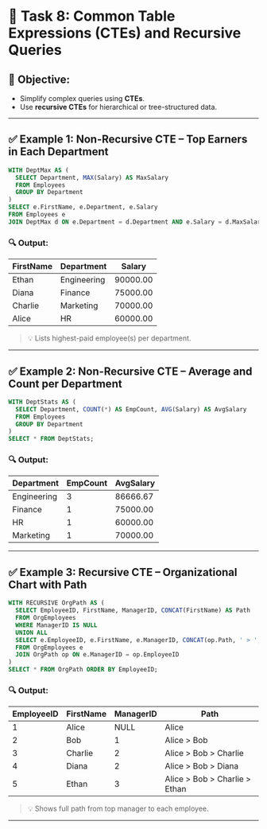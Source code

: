 # 🔄 Task 8: Common Table Expressions (CTEs) and Recursive Queries

## 🎯 Objective:
- Simplify complex queries using **CTEs**.
- Use **recursive CTEs** for hierarchical or tree-structured data.

---

## ✅ Example 1: Non-Recursive CTE – Top Earners in Each Department

```sql
WITH DeptMax AS (
  SELECT Department, MAX(Salary) AS MaxSalary
  FROM Employees
  GROUP BY Department
)
SELECT e.FirstName, e.Department, e.Salary
FROM Employees e
JOIN DeptMax d ON e.Department = d.Department AND e.Salary = d.MaxSalary;
```

### 🔍 Output:

| FirstName | Department  | Salary   |
|-----------|-------------|----------|
| Ethan     | Engineering | 90000.00 |
| Diana     | Finance     | 75000.00 |
| Charlie   | Marketing   | 70000.00 |
| Alice     | HR          | 60000.00 |

> 💡 Lists highest-paid employee(s) per department.

---

## ✅ Example 2: Non-Recursive CTE – Average and Count per Department

```sql
WITH DeptStats AS (
  SELECT Department, COUNT(*) AS EmpCount, AVG(Salary) AS AvgSalary
  FROM Employees
  GROUP BY Department
)
SELECT * FROM DeptStats;
```

### 🔍 Output:

| Department  | EmpCount | AvgSalary |
|-------------|----------|-----------|
| Engineering | 3        | 86666.67  |
| Finance     | 1        | 75000.00  |
| HR          | 1        | 60000.00  |
| Marketing   | 1        | 70000.00  |

---

## ✅ Example 3: Recursive CTE – Organizational Chart with Path

```sql
WITH RECURSIVE OrgPath AS (
  SELECT EmployeeID, FirstName, ManagerID, CONCAT(FirstName) AS Path
  FROM OrgEmployees
  WHERE ManagerID IS NULL
  UNION ALL
  SELECT e.EmployeeID, e.FirstName, e.ManagerID, CONCAT(op.Path, ' > ', e.FirstName)
  FROM OrgEmployees e
  JOIN OrgPath op ON e.ManagerID = op.EmployeeID
)
SELECT * FROM OrgPath ORDER BY EmployeeID;
```

### 🔍 Output:

| EmployeeID | FirstName | ManagerID | Path                   |
|------------|-----------|-----------|------------------------|
| 1          | Alice     | NULL      | Alice                  |
| 2          | Bob       | 1         | Alice > Bob            |
| 3          | Charlie   | 2         | Alice > Bob > Charlie  |
| 4          | Diana     | 2         | Alice > Bob > Diana    |
| 5          | Ethan     | 3         | Alice > Bob > Charlie > Ethan |

> 💡 Shows full path from top manager to each employee.

---
